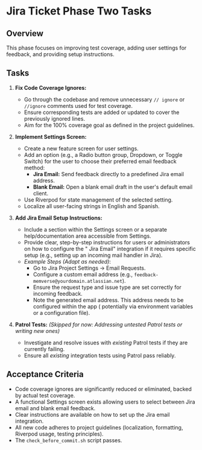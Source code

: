 # Jira Ticket Phase Two Tasks

## Overview

This phase focuses on improving test coverage, adding user settings for feedback, and providing
setup instructions.

## Tasks

1. **Fix Code Coverage Ignores:**
    * Go through the codebase and remove unnecessary `// ignore` or `//ignore` comments used for
      test coverage.
    * Ensure corresponding tests are added or updated to cover the previously ignored lines.
    * Aim for the 100% coverage goal as defined in the project guidelines.

2. **Implement Settings Screen:**
    * Create a new feature screen for user settings.
    * Add an option (e.g., a Radio button group, Dropdown, or Toggle Switch) for the user to choose
      their preferred email feedback method:
        * **Jira Email:** Send feedback directly to a predefined Jira email address.
        * **Blank Email:** Open a blank email draft in the user's default email client.
    * Use Riverpod for state management of the selected setting.
    * Localize all user-facing strings in English and Spanish.

3. **Add Jira Email Setup Instructions:**
    * Include a section within the Settings screen or a separate help/documentation area accessible
      from Settings.
    * Provide clear, step-by-step instructions for users or administrators on how to configure the "
      Jira Email" integration if it requires specific setup (e.g., setting up an incoming mail
      handler in Jira).
    * *Example Steps (Adapt as needed)*:
        * Go to Jira Project Settings -> Email Requests.
        * Configure a custom email address (e.g., `feedback-memverse@yourdomain.atlassian.net`).
        * Ensure the request type and issue type are set correctly for incoming feedback.
        * Note the generated email address. This address needs to be configured within the app (
          potentially via environment variables or a configuration file).

4. **Patrol Tests:** *(Skipped for now: Addressing untested Patrol tests or writing new ones)*
    * Investigate and resolve issues with *existing* Patrol tests if they are currently failing.
    * Ensure all *existing* integration tests using Patrol pass reliably.

## Acceptance Criteria

* Code coverage ignores are significantly reduced or eliminated, backed by actual test coverage.
* A functional Settings screen exists allowing users to select between Jira email and blank email
  feedback.
* Clear instructions are available on how to set up the Jira email integration.
* All new code adheres to project guidelines (localization, formatting, Riverpod usage, testing
  principles).
* The `check_before_commit.sh` script passes.
